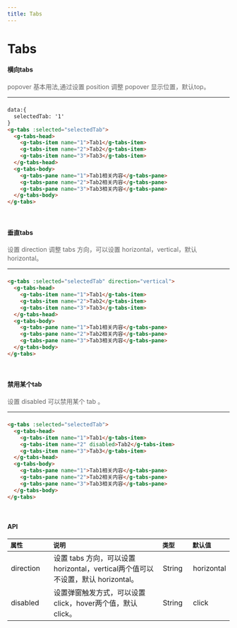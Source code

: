 ```yaml
---
title: Tabs
---
```


# Tabs
#### 横向tabs
<p style="font-size: 14px; color: #666">popover 基本用法,通过设置 position 调整 popover 显示位置，默认top。</p>
<hr style="margin-bottom: 1.5em;">
<tabs-demo/>

``` html
data:{
  selectedTab: '1'
}
<g-tabs :selected="selectedTab">
  <g-tabs-head>
    <g-tabs-item name="1">Tab1</g-tabs-item>
    <g-tabs-item name="2">Tab2</g-tabs-item>
    <g-tabs-item name="3">Tab3</g-tabs-item>
  </g-tabs-head>
  <g-tabs-body>
    <g-tabs-pane name="1">Tab1相关内容</g-tabs-pane>
    <g-tabs-pane name="2">Tab2相关内容</g-tabs-pane>
    <g-tabs-pane name="3">Tab3相关内容</g-tabs-pane>
  </g-tabs-body>
</g-tabs>
```
<br>

#### 垂直tabs
<p style="font-size: 14px; color: #666">设置 direction 调整 tabs 方向，可以设置 horizontal，vertical，默认 horizontal。</p>
<hr style="margin-bottom: 1.5em;">
<tabs-demo2/>

``` html
<g-tabs :selected="selectedTab" direction="vertical">
  <g-tabs-head>
    <g-tabs-item name="1">Tab1</g-tabs-item>
    <g-tabs-item name="2">Tab2</g-tabs-item>
    <g-tabs-item name="3">Tab3</g-tabs-item>
  </g-tabs-head>
  <g-tabs-body>
    <g-tabs-pane name="1">Tab1相关内容</g-tabs-pane>
    <g-tabs-pane name="2">Tab2相关内容</g-tabs-pane>
    <g-tabs-pane name="3">Tab3相关内容</g-tabs-pane>
  </g-tabs-body>
</g-tabs>
```
<br>

#### 禁用某个tab
<p style="font-size: 14px; color: #666">设置 disabled 可以禁用某个 tab 。</p>
<hr style="margin-bottom: 1.5em;">
<tabs-demo3/>

``` html
<g-tabs :selected="selectedTab">
  <g-tabs-head>
    <g-tabs-item name="1">Tab1</g-tabs-item>
    <g-tabs-item name="2" disabled>Tab2</g-tabs-item>
    <g-tabs-item name="3">Tab3</g-tabs-item>
  </g-tabs-head>
  <g-tabs-body>
    <g-tabs-pane name="1">Tab1相关内容</g-tabs-pane>
    <g-tabs-pane name="2">Tab2相关内容</g-tabs-pane>
    <g-tabs-pane name="3">Tab3相关内容</g-tabs-pane>
  </g-tabs-body>
</g-tabs>
```
<br>

#### API
  <table>
    <thead style="font-size: 14px; text-align: left;" >
    <th style="width: 20%;  ">属性</th>
    <th style="width: 56%;  ">说明</th>
    <th style="width: 14%;  ">类型</th>
    <th style="width: 20%;  ">默认值</th>
    </thead>
    <tbody >
    <tr>
      <td style=" ">direction</td>
      <td style=" ">设置 tabs 方向，可以设置 horizontal，vertical两个值可以不设置，默认 horizontal。</td>
      <td style=" ">String</td>
      <td style=" ">horizontal</td>
    </tr>
    <tr>
      <td style=" ">disabled</td>
      <td style=" ">设置弹窗触发方式，可以设置 click，hover两个值，默认 click。</td>
      <td style=" ">String</td>
      <td style=" ">click</td>
    </tr>
    </tbody>
  </table>